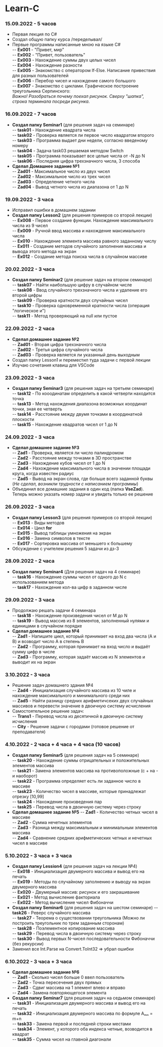# Learn-C

### 15.09.2022 - 5 часов

  * Первая лекция по C# <br>
  * Создал общую папку курса /переделывал/ <br>
  * Первые программы написанные мною на языке C# <br>
  -- **Ex001** - "Привет, мир" <br>
  -- **Ex002** - "Привет, пользователь" <br>
  -- **Ex003** - Нахождение суммы двух целых чисел <br>
  -- **Ex004** - Нахождение разности <br>
  -- **Ex005** - Знакомство с оператором If-Else. Написание привествия для разных пользователей <br>
  -- **Ex006** - Перебор чисел и нахождение самого большого <br>
  -- **Ex007** - Знакомство с циклами. Графическое построение треугольника Серпинского: <br>
                  *Важно! Разобраться почему поехал рисунок. Сверху "шапка", строка терминала посреди рисунка*. <br>
 
 ### 16.09.2022 - 7 часов
 
 * **Создал папку Seminar1** (для решения задач на семинаре) <br>
 -- **task01** - Нахождение квадрата числа <br>
 -- **task02** - Проверка является ли первое число квадратом второго <br>
 -- **task03** - Программа выдает дни недели, согласно введеному номеру <br>
 -- **task04** - Задача task03 решаемая методом Switch <br>
 -- **task05** - Программа показывает все целые числа от -N до N <br>
 -- **task06** - Последняя цифра трехзначного числа, 3 способа <br>
 * **Сделал Домашнее задание №1** <br>
 -- **Zad01** - Максимальное число из двух чисел <br>
 -- **Zad02** - Максимальное число из трех чисел <br>
 -- **Zad03** - Определение четного числа <br>
 -- **Zad04** - Вывод четного числа из диапазона от 1 до N <br>
 
### 19.09.2022 - 3 часа

* Исправил ошибки в домашнем задании <br>
* **Создал папку Lesson2** (для решения примеров со второй лекции) <br>
-- **Ex008** - Первое создание функции. Нахождение максимального числа из 9 чисел <br>
-- **Ex009** - Ручной ввод массива и нахождение максимального числа <br>
-- **Ex010** - Нахождение элемента массива равного заданному числу <br>
-- **Ex011** - Создание методов случайного заполнения массива и вывода этого метода на экран <br>
-- **Ex012** - Создание метода поиска числа в случайном массиве <br>

### 20.02.2022 - 3 часа

* **Создал папку Seminar2** (для решение задач на втором семинаре) <br>
-- **task07** - Найти наибольшую цифру в случайном числе <br>
-- **task08** - Ввод случайного трехзначного числа и удаление его второй цифры <br>
-- **task09** - Проверка кратности двух случайных чисел <br>
-- **task10** - Проверка одновременной кратности числа (операция "логическое и") <br>
-- **task11** - Метод проверяющий на null или пустое <br>

### 22.09.2022 - 2 часа
* **Сделал домашнее задание №2** <br>
-- **Zad01** - Вторая цифра трехзначного числа <br>
-- **Zad02** - Третья цифра случайного числа <br>
-- **Zad03** - Проверка является ли указанный день выходным <br>
* Создал папку Lesson1 и переместил туда задачи с первой лекции <br>
* Изучаю сочетания клавиш для VSCode <br>

### 23.09.2022 - 3 часа
* **Создал папку Seminar3** (для решения задач на третьем семинаре) <br>
-- **task12** - По кооодинатам определить в какой четверти находится точка <br>
-- **task13** - Метод нахождения диапазона возможных координат точки, зная ее четверть <br>
-- **task14** - Расстояние между двумя точками в координатной плоскости <br>
-- **task15** - Нахождение квадратов чисел от 1 до N <br>

### 24.09.2022 - 3 часа
* **Сделал домашнее задание №3** <br>
-- **Zad1** - Проверка, является ли число палиндромом <br>
-- **Zad2** - Расстояние между точками в 3D пространстве <br>
-- **Zad3** - Нахождение кубов чисел от 1 до N <br>
-- **Zad4** - Нахождение максимального числа в значении площади круга, когда известен радиус <br>
-- **Zad5** - Вывод на экран слова, где больше всего заданной буквы (*Не сделал, возникли трудности с написанием программы*) <br>
* Объединил все домашние задания в один код (папка **VseZad**). Теперь можно указать номер задачи и увидеть только ее решение <br>

### 26.09.2022 - 3 часа
* **Создал папку Lesson3** (для решения примеров со второй лекции) <br>
-- **Ex013** - Виды методов <br>
-- **Ex014** - Цикл **for** <br>
-- **Ex015** - Вывод таблицы умножения на экран <br>
-- **Ex016** - Замена символов в тексте <br>
-- **Ex017** - Сортировка массива от меньшего к большему <br>
* Обсуждение с учителем решения 5 задачи из дз-3 <br>

### 28.09.2022 - 2 часа 
* **Создал папку Seminar4** (Для решения задач на 4 семинаре) <br>
 -- **task16** - Нахождение суммы чисел от одного до N с использованием метода <br>
 -- **task17** - Нахождение кол-ва цифр в заданном числе <br>

### 29.09.2022 - 3 часа
* Продолжаю решать задачи 4 семинара  <br>
-- **task18** - Нахождение произведения чисел от M до N <br>
-- **task19** - Вывод массив из 8 элементов, заполненный нулями и единицами в случайном порядке <br>
* **Сделал домашнее задание №4** <br>
-- **Zad1** - Напишите цикл, который принимает на вход два числа (A и B) и возводит число A в степень B <br>
-- **Zad2** - Программу, которая принимает на вход число и выдаёт сумму цифр в числе <br>
-- **Zad3** - Программу, которая задаёт массив из N элементов и выводит их на экран <br>
 
### 3.10.2022 - 3 часа
* Решение задач домашнего здания №4 <br>
-- **Zad4** - Инициализация случайного массива из 10 чиле и нахождение максимального и минимального среди них <br>
-- **Zad5** - Найти разницу средних арифметичсеких двух случайных массивов и перевести значение в двоичную систему исчисления <br>
* Самостоятельное решение задач: <br>
-- **Trans1** - Перевод числа из десятичной в двоичную систему исчисления <br>
-- **City** - Решение задачи с городами (готовое решение от преподавателя) <br>

### 4.10.2022 - 2 часа + 4 часа + 4 часа (10 часов)
* **Создал папку Seminar5** (для решения задач на 5 семинаре) <br>
-- **task20** - Нахождение суммы отрицательных и положительных элементов массива <br>
-- **task21** - Замена элементов массива на противоположные (с + на - и наоборот) <br>
-- **task22** - Программа определяет есть ли заданное число в массиве <br>
-- **task23** - Количество чисел в массиве, которые принадлежат отрезку [10,99] <br>
-- **task24** - Нахождение произведения пар <br>
-- **task25** - Перевод числа в двоичную систему через строку <br>
* **Сделал домашнее задание №5**
-- **Zad1** - Количество четных чисел в массиве <br>
-- **Zad2** - Сумма нечетных элементов <br>
-- **Zad3** - Разница между максимальным и минимальным элементов массива <br>
-- **Zad4** - Сравнение средних арифметических четных и нечетных чисел в массиве <br>

### 5.10.2022 - 3 часа + 3 часа
* **Создал папку Lession4** (для решения задач на лекции №4) <br>
-- **Ex018** - Инициализация двумерного массива и вывод его на печать <br>
-- **Ex019** - Методы по случайному заполнению и выводу на экран двумерного массива <br>
-- **Ex020** - Двумерный массив: рисунок и его закрашивание <br>
-- **Ex021** - Метод вычисление факториала <br>
-- **Ex022** - Метод вычисление чисел Фибоначчи <br>
* **Создал папку Seminar6** (для решения задач на шестом семинаре)
-- **task26** - Реверс случайного массива <br>
-- **task27** - Теорема о существовании треугольника (Можно ли построить треугольник по трем заданным сторонам) <br>
-- **task28** - Поэлементное копирование массива <br>
-- **task29** - Перевод числа в двоичную систему через строку <br>
-- **task30** - Вывод первых N-чисел последовательности Фибоначчи (без рекурсии) <br>
* Заменил все Int.Parse на Convert.ToInt32 => убрал ошибки <br>

### 6.10.2022 - 3 часа + 3 часа
* **Сделал домашнее задание №6** <br>
-- **Zad1** - Сколько чисел больше 0 ввел пользователь <br>
-- **Zad2** - Точка пересечения двух прямых <br>
-- **Zad3** - Сдвиг массива на 1 элемент влево и вправо <br>
-- **Zad4** - Замена повторяющегося элемента <br>
* **Создал папку Seminar7** (для решения задач на седьмом семинаре) <br>
-- **task31** - Инициализация двумерного массива и вывод его на печать <br>
-- **task32** - Инициализация двумерного массива по формуле Aₘₙ = m+n <br>
-- **task33** - Замена первой и последней строки местами <br>
-- **task34** - Элемент, у которого оба индекса четные, возводится в квадрат <br>
-- **task35** - Сумма чисел на главной диагонали <br>

